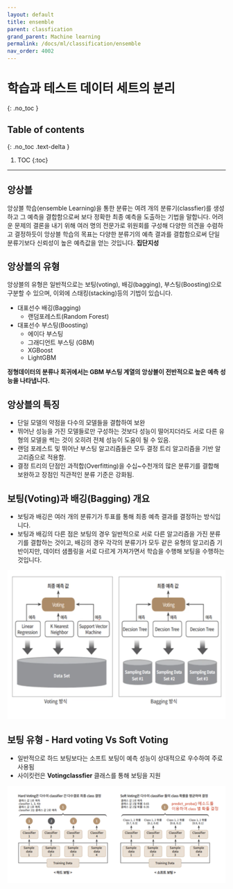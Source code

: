 ```yaml
---
layout: default
title: ensemble
parent: classfication
grand_parent: Machine learning
permalink: /docs/ml/classification/ensemble
nav_order: 4002
---
```



# 학습과 테스트 데이터 세트의 분리 
{: .no_toc }

## Table of contents
{: .no_toc .text-delta }

1. TOC
{:toc}

---

## 앙상블 
앙상블 학습(ensemble Learning)을 통한 분류는 여려 개의 분류기(classfier)를 생성하고 그 예측을 결합함으로써 보다 정확한 최종 예측을 도출하는 기법을 말합니다. 
어려운 문제의 결론을 내기 위해 여러 명의 전문가로 위원회를 구성해 다양한 의견을 수렴하고 결정하듯이 앙상블 학습의 목표는 다양한 분류기의 예측 결과를 결합함으로써 단일 분류기보다 신뢰성이 높은 예측값을 얻는 것입니다.
**집단지성**

## 앙상블의 유형 
앙상블의 유형은 일반적으로는 보팅(voting), 배깅(bagging), 부스팅(Boosting)으로 구분할 수 있으며, 이외에 스태킹(stacking)등의 기법이 있습니다. 

* 대표선수 배깅(Bagging) 
  * 랜덤포레스트(Random Forest) 
* 대표선수 부스팅(Boosting)
  * 에이다 부스팅 
  * 그래디언트 부스팅 (GBM)
  * XGBoost
  * LightGBM 

**정형데이터의 분류나 회귀에서는 GBM 부스팅 계열의 앙상블이 전반적으로 높은 예측 성능을 나타냅니다.**

## 앙상블의 특징 
  * 단일 모델의 약점을 다수의 모델들을 결합하여 보완 
  * 뛰어난 성능을 가진 모델들로만 구성하는 것보다 성능이 떨어지더라도 서로 다른 유형의 모델을 썩는 것이 오히려 전체 성능이 도움이 될 수 있음. 
  * 랜덤 포레스트 및 뛰어난 부스팅 알고리즘들은 모두 결정 트리 알고리즘을 기반 알고리즘으로 적용함. 
  * 결정 트리의 단점인 과적합(Overfitting)을 수십~수천개의 많은 분류기를 결합해 보완하고 장점인 직관적인 분류 기준은 강화됨. 


## 보팅(Voting)과 배깅(Bagging) 개요 
* 보팅과 배깅은 여러 개의 분류기가 투표를 통해 최종 예측 결과를 결정하는 방식입니다. 
* 보팅과 배깅의 다른 점은 보팅의 경우 일반적으로 서로 다른 알고리즘을 가진 분류기를 결합하는 것이고, 배깅의 경우 각각의 분류기가 모두 같은 유형의 알고리즘 기반이지만, 데이터 샘플링을 서로 다르게 가져가면서 학습을 수행해 보팅을 수행하는 것입니다. 

![decisiontree](./img/04_votting_bagging.png)

## 보팅 유형 - Hard voting Vs Soft Voting 
* 일반적으로 하드 보팅보다는 소프트 보팅이 예측 성능이 상대적으로 우수하여 주로 사용됨 
* 사이킷런은 **Votingclassfier** 클래스를 통해 보팅을 지원 

![decisiontree](./img/04_HardVsSoft.png)

